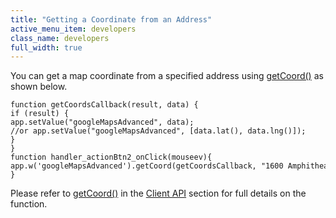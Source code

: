 ```yaml
---
title: "Getting a Coordinate from an Address"
active_menu_item: developers
class_name: developers
full_width: true
---
```



You can get a map coordinate from a specified address using [getCoord()](../../../scripting-apis/client-api/widget-object-functions/advanced-maps/getcoord.htm) as shown below.

    function getCoordsCallback(result, data) {
    if (result) {
    app.setValue("googleMapsAdvanced", data);
    //or app.setValue("googleMapsAdvanced", [data.lat(), data.lng()]);
    }
    }
    function handler_actionBtn2_onClick(mouseev){
    app.w('googleMapsAdvanced').getCoord(getCoordsCallback, "1600 Amphitheatre Pkwy, Mountain View, CA 94043, USA");
    }
   

Please refer to [getCoord()](../../../scripting-apis/client-api/widget-object-functions/advanced-maps/getcoord.htm) in the [Client API](../../../scripting-apis/client-api/index.htm) section for full details on the function.

